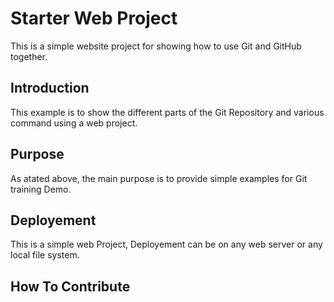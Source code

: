 # Starter Web Project

This is a simple website project for
showing how to use Git and GitHub together.

## Introduction

This example is to show the different parts
of the Git Repository and various command using
a web project.

## Purpose

As atated above, the main purpose is to provide
simple examples for Git training Demo.

## Deployement

This is a simple web Project, Deployement can be on
any web server or any local file system.

## How To Contribute
